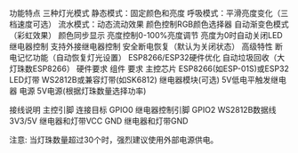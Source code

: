 功能特点
​​三种灯光模式​​
静态模式：固定颜色和亮度
呼吸模式：平滑亮度变化（三档速度可选）
流水模式：动态流动效果
​​颜色控制​​
RGB颜色选择器
自动渐变色模式（彩虹效果）
颜色同步显示
​​亮度控制​​
0-100%亮度调节
亮度为0时自动关闭LED
​​继电器控制​​
支持外接继电器控制
安全断电恢复（默认为关闭状态）
​​高级特性​​
断电记忆功能（自动恢复灯光设置）
ESP8266/ESP32硬件优化
自动垃圾回收（大灯珠数ESP8266）
硬件要求
组件	                  要求
主控芯片	                ESP8266(如ESP-01S)或ESP32
LED灯带	                WS2812B或兼容灯带(如SK6812)
继电器模块(可选)	        5V低电平触发继电器
电源	                  5V电源(根据灯珠数量选择功率)

接线说明
主控引脚	                连接目标
GPIO0	                  继电器控制引脚
GPIO2	                  WS2812B数据线
3V3/5V	                继电器和灯带VCC
GND	                    继电器和灯带GND

​​注意​​: 当灯珠数量超过30个时，强烈建议使用外部电源供电。
